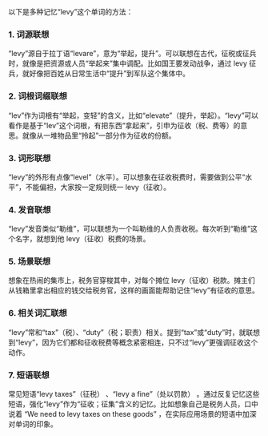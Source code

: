 以下是多种记忆“levy”这个单词的方法：
### 1. 词源联想
“levy”源自于拉丁语“levare”，意为“举起，提升”。可以联想在古代，征税或征兵时，就像是把资源或人员“举起来”集中调配。比如国王要发动战争，通过 levy 征兵，就好像把百姓从日常生活中“提升”到军队这个集体中。
### 2. 词根词缀联想
“lev”作为词根有“举起，变轻”的含义，比如“elevate”（提升，举起）。“levy”可以看作是基于“lev”这个词根，有把东西“拿起来”，引申为征收（税、费等）的意思。就像从一堆物品里“拎起”一部分作为征收的份额。
### 3. 词形联想
“levy”的外形有点像“level”（水平）。可以想象在征收税费时，需要做到公平“水平”，不能偏袒，大家按一定规则统一 levy（征收）。
### 4. 发音联想
“levy”发音类似“勒维”，可以联想为一个叫勒维的人负责收税。每次听到“勒维”这个名字，就想到他 levy（征收）税费的场景。
### 5. 场景联想
想象在热闹的集市上，税务官穿梭其中，对每个摊位 levy（征收）税款。摊主们从钱箱里拿出相应的钱交给税务官，这样的画面能帮助记住“levy”有征收的意思。
### 6. 相关词汇联想
“levy”常和“tax”（税）、“duty”（税；职责）相关。提到“tax”或“duty”时，就联想到“levy”，因为它们都和征收税费等概念紧密相连，只不过“levy”更强调征收这个动作。
### 7. 短语联想
常见短语“levy taxes”（征税） 、“levy a fine”（处以罚款） 。通过反复记忆这些短语，强化“levy”作为“征收；征集”含义的记忆。比如想象自己是税务人员，口中说着 “We need to levy taxes on these goods” ，在实际应用场景的短语中加深对单词的印象。 